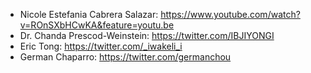 * Nicole Estefania Cabrera Salazar: https://www.youtube.com/watch?v=ROnSXbHCwKA&feature=youtu.be
* Dr. Chanda Prescod-Weinstein: https://twitter.com/IBJIYONGI
* Eric Tong: https://twitter.com/_iwakeli_i
* German Chaparro: https://twitter.com/germanchou

